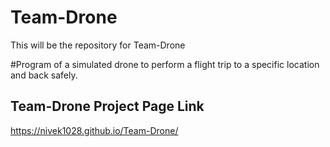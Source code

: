 # Team-Drone
 This will be the repository for Team-Drone
 
 #Program of a simulated drone to perform a flight trip to a specific location and back safely.

 ## Team-Drone Project Page Link
 https://nivek1028.github.io/Team-Drone/
